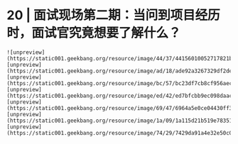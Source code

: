 # 20 | 面试现场第二期：当问到项目经历时，面试官究竟想要了解什么？

    ![unpreview](https://static001.geekbang.org/resource/image/44/37/44156010052717821b4bf726a8c20d37.jpg)![unpreview](https://static001.geekbang.org/resource/image/ad/18/ade92a3267329df2de7a2807c73bdc18.jpg)![unpreview](https://static001.geekbang.org/resource/image/bc/57/bc23df7cb8cf956aecfdae41c4740457.jpg)![unpreview](https://static001.geekbang.org/resource/image/ed/42/ed7bfcbb9ec098daacccfde3174cb342.jpg)![unpreview](https://static001.geekbang.org/resource/image/69/47/6964a5e0ce04430ff3993b39426a8847.jpg)![unpreview](https://static001.geekbang.org/resource/image/1a/09/1a115d21b519e783514b2ca27dffb909.jpg)![unpreview](https://static001.geekbang.org/resource/image/74/29/7429da91a4e32e50c0623563cc968f29.jpg)
    